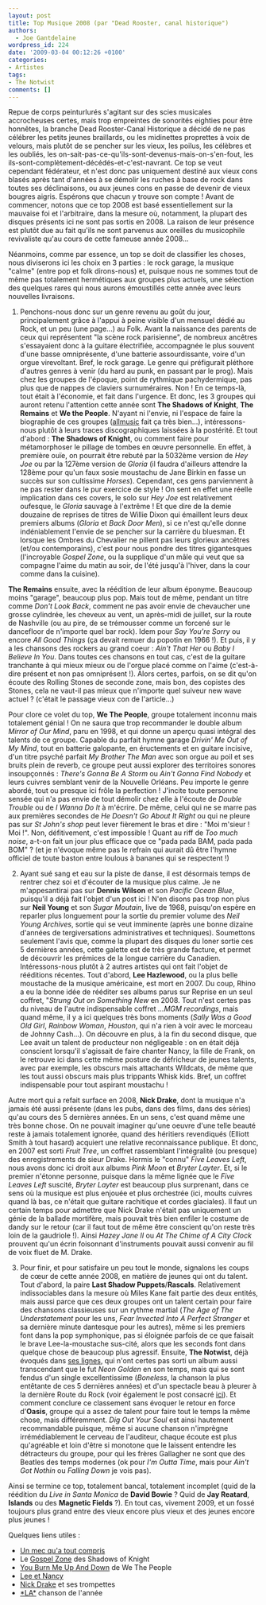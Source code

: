 ```yaml
---
layout: post
title: Top Musique 2008 (par "Dead Rooster, canal historique")
authors:
  - Joe Gantdelaine
wordpress_id: 224
date: '2009-03-04 00:12:26 +0100'
categories:
- Artistes
tags:
- The Notwist
comments: []
---
```

Repue de corps peinturlurés s'agitant sur des scies musicales accrocheuses certes, mais trop empreintes de sonorités eighties pour être honnêtes, la branche Dead Rooster-Canal Historique a décidé de ne pas célébrer les petits jeunes braillards, ou les midinettes proprettes à voix de velours, mais plutôt de se pencher sur les vieux, les poilus, les célèbres et les oubliés, les on-sait-pas-ce-qu'ils-sont-devenus-mais-on-s'en-fout, les ils-sont-complètement-décédés-et-c'est-navrant. Ce top se veut cependant fédérateur, et n'est donc pas uniquement destiné aux vieux cons blasés après tant d'années à se démolir les ruches à base de rock dans toutes ses déclinaisons, ou aux jeunes cons en passe de devenir de vieux bougres aigris. Espérons que chacun y trouve son compte ! Avant de commencer, notons que ce top 2008 est basé essentiellement sur la mauvaise foi et l'arbitraire, dans la mesure où, notamment, la plupart des disques présents ici ne sont pas sortis en 2008. La raison de leur présence est plutôt due au fait qu'ils ne sont parvenus aux oreilles du musicophile revivaliste qu'au cours de cette fameuse année 2008...

Néanmoins, comme par essence, un top se doit de classifier les choses, nous diviserons ici les choix en 3 parties : le rock garage, la musique "calme" (entre pop et folk dirons-nous) et, puisque nous ne sommes tout de même pas totalement hermétiques aux groupes plus actuels, une sélection des quelques rares qui nous aurons émoustillés cette année avec leurs nouvelles livraisons.

1. Penchons-nous donc sur un genre revenu au goût du jour, principalement grâce à l'appui à peine visible d'un mensuel dédié au Rock, et un peu (une page...) au Folk. Avant la naissance des parents de ceux qui représentent "la scène rock parisienne", de nombreux ancêtres s'essayaient donc à la guitare électrifiée, accompagnée le plus souvent d'une basse omniprésente, d'une batterie assourdissante, voire d'un orgue virevoltant. Bref, le rock garage. Le genre qui préfigurait pléthore d'autres genres à venir (du hard au punk, en passant par le prog). Mais chez les groupes de l'époque, point de rythmique pachydermique, pas plus que de nappes de claviers surnuméraires. Non ! En ce temps-là, tout était à l'économie, et fait dans l'urgence. Et donc, les 3 groupes qui auront retenu l'attention cette année sont __The Shadows of Knight__, __The Remains__ et __We the People__. N'ayant ni l'envie, ni l'espace de faire la biographie de ces groupes (<a href="http://www.allmusic.com">allmusic</a> fait ça très bien...), intéressons-nous plutôt à leurs traces discographiques laissées à la postérité. Et tout d'abord : __The Shadows of Knight__, ou comment faire pour métamorphoser le pillage de tombes en œuvre personnelle. En effet, à première ouïe, on pourrait être rebuté par la 5032ème version de *Hey Joe* ou par la 127ème version de *Gloria* (il faudra d'ailleurs attendre la 128ème pour qu'un faux sosie moustachu de Jane Birkin en fasse un succès sur son cultissime *Horses*). Cependant, ces gens parviennent à ne pas rester dans le pur exercice de style ! On sent en effet une réelle implication dans ces covers, le solo sur *Hey Joe* est relativement oufesque, le *Gloria* sauvage à l'extrême ! Et que dire de la demie douzaine de reprises de titres de Willie Dixon qui émaillent leurs deux premiers albums (*Gloria* et *Back Door Men*), si ce n'est qu'elle donne indéniablement l'envie de se pencher sur la carrière du bluesman. Et lorsque les Ombres du Chevalier ne pillent pas leurs glorieux ancêtres (et/ou contemporains), c'est pour nous pondre des titres gigantesques (l'incroyable *Gospel Zone*, ou la supplique d'un mâle qui veut que sa compagne l'aime du matin au soir, de l'été jusqu'à l'hiver, dans la cour comme dans la cuisine).

__The Remains__ ensuite, avec la réédition de leur album éponyme. Beaucoup moins "garage", beaucoup plus pop. Mais tout de même, pendant un titre comme *Don't Look Back*, comment ne pas avoir envie de chevaucher une grosse cylindrée, les cheveux au vent, un après-midi de juillet, sur la route de Nashville (ou au pire, de se trémousser comme un forcené sur le dancefloor de n'importe quel bar rock). Idem pour *Say You're Sorry* ou encore *All Good Things* (ça devait remuer du popotin en 1966 !). Et puis, il y a les chansons des rockers au grand coeur : *Ain't That Her* ou *Baby I Believe In You*. Dans toutes ces chansons en tout cas, c'est de la guitare tranchante à qui mieux mieux ou de l'orgue placé comme on l'aime (c'est-à-dire présent et non pas omniprésent !). Alors certes, parfois, on se dit qu'on écoute des Rolling Stones de seconde zone, mais bon, des copistes des Stones, cela ne vaut-il pas mieux que n'importe quel suiveur new wave actuel ? (c'était le passage vieux con de l'article...)

Pour clore ce volet du top, __We The People__, groupe totalement inconnu mais totalement génial ! On ne saura que trop recommander le double album *Mirror of Our Mind*, paru en 1998, et qui donne un aperçu quasi intégral des talents de ce groupe. Capable du parfait hymne garage *Drivin' Me Out of My Mind*, tout en batterie galopante, en éructements et en guitare incisive, d'un titre psyché parfait *My Brother The Man* avec son orgue au poil et ses bruits plein de reverb, ce groupe peut aussi explorer des territoires sonores insoupçonnés : *There's Gonna Be A Storm* ou *Ain't Gonna Find Nobody* et leurs cuivres semblant venir de la Nouvelle Orléans. Peu importe le genre abordé, tout ou presque ici frôle la perfection ! J'incite toute personne sensée qui n'a pas envie de tout démolir chez elle à l'écoute de *Double Trouble* ou de *I Wanna Do It* à m'écrire. De même, celui qui ne se marre pas aux premières secondes de *He Doesn't Go About It Right* ou qui ne pleure pas sur *St John's shop* peut lever fièrement le bras et dire : "Moi m'sieur ! Moi !". Non, défitivement, c'est impossible ! Quant au riff de *Too much noise*, a-t-on fait un jour plus efficace que ce "pada pada BAM, pada pada BOM" ? (et je n'évoque même pas le refrain qui aurait dû être l'hymne officiel de toute baston entre loulous à bananes qui se respectent !)

2. Ayant sué sang et eau sur la piste de danse, il est désormais temps de rentrer chez soi et d'écouter de la musique plus calme. Je ne m'appesantirai pas sur __Dennis Wilson__ et son *Pacific Ocean Blue*, puisqu'il a déjà fait l'objet d'un post ici ! N'en disons pas trop non plus sur __Neil Young__ et son *Sugar Moutain*, live de 1968, puisqu'on espère en reparler plus longuement pour la sortie du premier volume des *Neil Young Archives*, sortie qui se veut imminente (après une bonne dizaine d'années de tergiversations administratives et techniques). Soumettons seulement l'avis que, comme la plupart des disques du loner sortie ces 5 dernières années, cette galette est de très grande facture, et permet de découvrir les prémices de la longue carrière du Canadien. Intéressons-nous plutôt à 2 autres artistes qui ont fait l'objet de rééditions récentes. Tout d'abord, __Lee Hazlewood__, ou la plus belle moustache de la musique américaine, est mort en 2007. Du coup, Rhino a eu la bonne idée de rééditer ses albums parus sur Reprise en un seul coffret, "*Strung Out on Something New* en 2008. Tout n'est certes pas du niveau de l'autre indispensable coffret *...MGM recordings*, mais quand même, il y a ici quelques très bons moments (*Sally Was a Good Old Girl*, *Rainbow Woman*, *Houston*, qui n'a rien à voir avec le morceau de Johnny Cash...). On découvre en plus, à la fin du second disque, que Lee avait un talent de producteur non négligeable : on en était déjà conscient lorsqu'il s'agissait de faire chanter Nancy, la fille de Frank, on le retrouve ici dans cette même posture de défricheur de jeunes talents, avec par exemple, les obscurs mais attachants Wildcats, de même que les tout aussi obscurs mais plus trippants Whisk kids. Bref, un coffret indispensable pour tout aspirant moustachu !

Autre mort qui a refait surface en 2008, __Nick Drake__, dont la musique n'a jamais été aussi présente (dans les pubs, dans des films, dans des séries) qu'au cours des 5 dernières années. En un sens, c'est quand même une très bonne chose. On ne pouvait imaginer qu'une oeuvre d'une telle beauté reste à jamais totalement ignorée, quand des héritiers revendiqués (Elliott Smith à tout hasard) acquiert une relative reconnaissance publique. Et donc, en 2007 est sorti *Fruit Tree*, un coffret rassemblant l'intégralité (ou presque) des enregistrements de sieur Drake. Hormis le "connu" *Five Leaves Left*, nous avons donc ici droit aux albums *Pink Moon* et *Bryter Layter*. Et, si le premier n'étonne personne, puisque dans la même lignée que le *Five Leaves Left* suscité, *Bryter Layter* est beaucoup plus surprenant, dans ce sens où la musique est plus enjouée et plus orchestrée (ici, moults cuivres quand là bas, ce n'était que guitare rachitique et cordes glaciales). Il faut un certain temps pour admettre que Nick Drake n'était pas uniquement un génie de la ballade mortifère, mais pouvait très bien enfiler le costume de dandy sur le retour (car il faut tout de même être conscient qu'on reste très loin de la gaudriole !). Ainsi *Hazey Jane II* ou *At The Chime of A City Clock* prouvent qu'un écrin foisonnant d'instruments pouvait aussi convenir au fil de voix fluet de M. Drake.

3. Pour finir, et pour satisfaire un peu tout le monde, signalons les coups de cœur de cette année 2008, en matière de jeunes qui ont du talent. Tout d'abord, la paire __Last Shadow Puppets__/__Rascals__. Relativement indissociables dans la mesure où Miles Kane fait partie des deux entités, mais aussi parce que ces deux groupes ont un talent certain pour faire des chansons classieuses sur un rythme martial (*The Age of The Understatement* pour les uns, *Fear Invected Into A Perfect Stranger* et sa dernière minute dantesque pour les autres), même si les premiers font dans la pop symphonique, pas si éloignée parfois de ce que faisait le brave Lee-la-moustache sus-cité, alors que les seconds font dans quelque chose de beaucoup plus agressif. Ensuite, __The Notwist__, déjà évoqués dans <a href="http://deadrooster.free.fr/blog/?p=52">ses lignes</a>, qui n'ont certes pas sorti un album aussi transcendant que le fut *Neon Golden* en son temps, mais qui se sont fendus d'un single excellentissime (*Boneless*, la chanson la plus entêtante de ces 5 dernières années) et d'un spectacle beau à pleurer à la dernière Route du Rock (voir également le post consacré <a href="http://deadrooster.free.fr/blog/?p=80">ici</a>). Et comment conclure ce classement sans évoquer le retour en force d'__Oasis__, groupe qui a assez de talent pour faire tout le temps la même chose, mais différemment. *Dig Out Your Soul* est ainsi hautement recommandable puisque, même si aucune chanson n'imprègne irrémédiablement le cerveau de l'auditeur, chaque écoute est plus qu'agréable et loin d'être si monotone que le laissent entendre les détracteurs du groupe, pour qui les frères Gallagher ne sont que des Beatles des temps modernes (ok pour *I'm Outta Time*, mais pour *Ain't Got Nothin* ou *Falling Down* je vois pas).

Ainsi se termine ce top, totalement bancal, totalement incomplet (quid de la réédition du *Live in Santa Monica* de __David Bowie__ ? Quid de __Jay Reatard__, __Islands__ ou des __Magnetic Fields__ ?). En tout cas, vivement 2009, et un fossé toujours plus grand entre des vieux encore plus vieux et des jeunes encore plus jeunes !

Quelques liens utiles :
<ul>
	<li><a title="The Remains - Don't Look Back" href="http://www.youtube.com/watch?v=qdYf3de-nHY">Un mec qu'a tout compris</a></li>
	<li>Le <a title="The Shadows of Knight - Gospel Zone" href="http://www.deezer.com/track/760963">Gospel Zone</a> des Shadows of Knight</li>
	<li><a title="We The People - You Burn Me Up And Down" href="http://jiwa.fr/track/We-the-People-56181/Nuggets-Original-Artyfacts-From-the-First-Psychedelic-Era-1965-1968-disc-4-16748/You-Burn-Me-Up-And-Down-416504.html">You Burn Me Up And Down</a> de We The People</li>
	<li><a title="Nancy Sinatra & Lee Hazlewood - Summer Wine" href="http://www.youtube.com/watch?v=mQiDs9tKZv4">Lee et Nancy</a></li>
	<li><a title="Nick Drake - Hazey Jane II" href="http://www.deezer.com/track/146153">Nick Drake</a> et ses trompettes</li>
	<li><a title="The Notwist - Boneless" href="http://www.deezer.com/track/985378">*LA*</a> chanson de l'année</li>

</ul>
